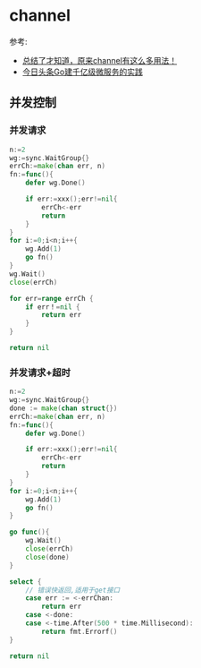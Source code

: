 # channel
参考:
- [总结了才知道，原来channel有这么多用法！](https://segmentfault.com/a/1190000017958702)
- [今日头条Go建千亿级微服务的实践](http://blog.itpub.net/69946034/viewspace-2670129/)


## 并发控制
### 并发请求
```go
n:=2
wg:=sync.WaitGroup{}
errCh:=make(chan err, n)
fn:=func(){
	defer wg.Done()

	if err:=xxx();err!=nil{
		errCh<-err
		return
	}
}
for i:=0;i<n;i++{
	wg.Add(1)
	go fn()
}
wg.Wait()
close(errCh)

for err=range errCh {
	if err！=nil {
		return err
	}
}

return nil
```

### 并发请求+超时
```go
n:=2
wg:=sync.WaitGroup{}
done := make(chan struct{})
errCh:=make(chan err, n)
fn:=func(){
	defer wg.Done()

	if err:=xxx();err!=nil{
		errCh<-err
		return
	}
}
for i:=0;i<n;i++{
	wg.Add(1)
	go fn()
}

go func(){
    wg.Wait()
    close(errCh)
    close(done)
}

select {
	// 错误快返回,适用于get接口
	case err := <-errChan:
		return err
	case <-done:
	case <-time.After(500 * time.Millisecond):
        return fmt.Errorf()
}

return nil
```